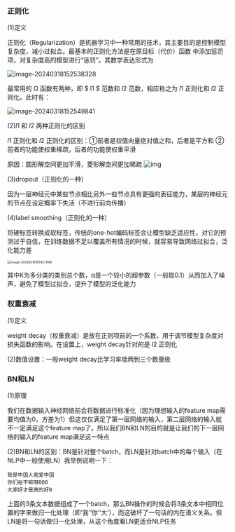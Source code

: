 ### 正则化

(1)定义

正则化（Regularization）是机器学习中一种常用的技术，其主要目的是控制模型复杂度，减小过拟合。最基本的正则化方法是在原目标（代价）函数 中添加惩罚项，对复杂度高的模型进行“惩罚”。其数学表达形式为

![image-20240318152538328](https://gitee.com/mianmann/drawing-bed-warehouse/raw/master/img/image-20240318152538328.png)

最常用的 Ω 函数有两种，即 $ l1 $ 范数和 $l2$ 范数，相应称之为 $l1$ 正则化和 $l2$ 正则化。此时有：

![image-20240318152549841](https://gitee.com/mianmann/drawing-bed-warehouse/raw/master/img/image-20240318152549841.png)

(2)$l1$ 和 $l2$ 两种正则化的区别

$l1$ 正则化和 $l2$ 正则化的区别：①前者是权值向量绝对值之和，后者是平方和 ②前者的功能使权重稀疏，后者的功能使权重平滑

原因：圆形解空间更加平滑，菱形解空间更加稀疏
![img](https://ask.qcloudimg.com/http-save/yehe-2769421/7ukozc2ol3.jpeg)

(3)dropout（正则化的一种）

因为一层神经元中某些节点相比另外一些节点具有更强的表征能力，某层的神经元的节点在设定概率下失活（不进行前向传播）

(4)label smoothing（正则化的一种）

将硬标签转换成软标签，传统的one-hot编码标签会让模型缺乏适应性，对它的预测过于自信，在训练数据不足以覆盖所有情况的时候，就容易导致网络过拟合，泛化能力差

<img src="https://gitee.com/mianmann/drawing-bed-warehouse/raw/master/img/image-20240318165427848.png" alt="image-20240318165427848" style="zoom:50%;" />

其中K为多分类的类别总个数，α是一个较小的超参数（一般取0.1）从而加入了噪声，避免了模型过拟合，提升了模型的泛化能力

### 权重衰减

(1)定义

weight decay（权重衰减）是放在正则项前的一个系数，用于调节模型复杂度对损失函数的影响。在设置上，weight decay针对的是 $l2$ 正则化

(2)数值设置：一般weight decay比学习率低两到三个数量级

### BN和LN

(1)原理

我们在数据输入神经网络前会将数据进行标准化（因为理想输入的feature map需要均值为0，方差为1）但这仅仅满足了第一层网络的输入，第二层网络的输入就不一定满足这个feature map了。所以我们BN和LN的目的就是让我们的下一层网络的输入的feature map满足这一特点

(2)BN和LN的区别：BN是针对整个batch，而LN是针对batch中的每个输入（在NLP中一般使用LN）我举例说明一下：

```
我是中国人我爱中国
你们在干嘛呀000
大家好才是真的好0
```

上面的3条文本数据组成了一个batch，那么BN操作的时候会将3条文本中相同位置的字来做归一化处理（即‘我’‘你’‘大’），而这破坏了一句话的内在语义关系。但LN是将一句话做归一化处理，从这个角度看LN更适合NLP任务

